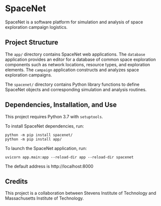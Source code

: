# SpaceNet

SpaceNet is a software platform for simulation and analysis of space exploration campaign logistics.

## Project Structure

The `app/` directory contains SpaceNet web applications. The `database` application provides an editor for a database of common space exploration components such as network locations, resource types, and exploration elements. The `campaign` application constructs and analyzes space exploration campaigns.

The `spacenet/` directory contains Python library functions to define SpaceNet objects and corresponding simulation and analysis routines.

## Dependencies, Installation, and Use

This project requires Python 3.7 with `setuptools`.

To install SpaceNet dependencies, run:
```shell
python -m pip install spacenet/
python -m pip install app/
```

To launch the SpaceNet application, run:
```shell
uvicorn app.main:app --reload-dir app --reload-dir spacenet
```
The default address is http://localhost:8000

## Credits

This project is a collaboration between Stevens Institute of Technology and Massachusetts Institute of Technology.
